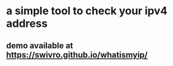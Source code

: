 # a simple tool to check your ipv4 address
## demo available at https://swivro.github.io/whatismyip/
